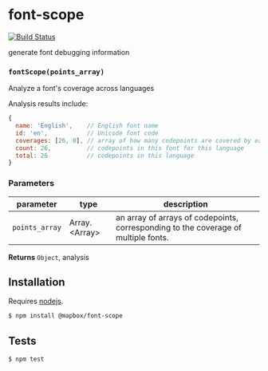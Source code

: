 # font-scope

[![Build Status](https://travis-ci.org/mapbox/font-scope.svg?branch=master)](https://travis-ci.org/mapbox/font-scope)

generate font debugging information


### `fontScope(points_array)`

Analyze a font's coverage across languages

Analysis results include:

```js
{
  name: 'English',    // English font name
  id: 'en',           // Unicode font code
  coverages: [26, 0], // array of how many codepoints are covered by each points
  count: 26,          // codepoints in this font for this language
  total: 26           // codepoints in this language
}
```


### Parameters

| parameter      | type             | description                                                                        |
| -------------- | ---------------- | ---------------------------------------------------------------------------------- |
| `points_array` | Array\.\<Array\> | an array of arrays of codepoints, corresponding to the coverage of multiple fonts. |



**Returns** `Object`, analysis

## Installation

Requires [nodejs](http://nodejs.org/).

```sh
$ npm install @mapbox/font-scope
```

## Tests

```sh
$ npm test
```